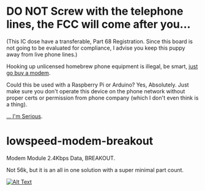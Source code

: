 


# DO NOT Screw with the telephone lines, the FCC will come after you...

(This IC dose have a transferable, Part 68 Registration. Since this board is not going to be evaluated for compliance, I advise you keep this puppy away from live phone lines.)

Hooking up unlicensed homebrew phone equipment is illegal, be smart, [just go buy a modem](https://www.newegg.com/p/2Z4-025W-02BE7).  

Could this be used with a Raspberry Pi or Arduino? Yes, Absolutely.  Just make sure you don't operate this device on the phone network without proper certs or permission from phone company (which I don't even think is a thing). 


[... I'm Serious](https://www.law.cornell.edu/uscode/text/47/227).


# lowspeed-modem-breakout
Modem Module 2.4Kbps Data, BREAKOUT.

Not 56k, but it is an all in one solution with a super minimal part count.


[![Alt Text](https://i.imgur.com/OwGtfuF.giff)](http://www.youtube.com/watch?v=UlJku_CSyNg "1994: Today Show: What is the Internet, Anyway?")